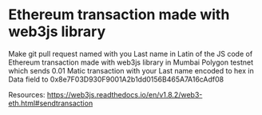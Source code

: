 # Ethereum transaction made with web3js library
Make git pull request named with you Last name in Latin of the JS code of Ethereum transaction made with web3js library 
in Mumbai Polygon testnet 
which sends 0.01 Matic transaction with your Last name encoded to hex in Data field 
to 0x8e7F03D930F9001A2b1dd0156B465A7A16cAdf08 



Resources:
https://web3js.readthedocs.io/en/v1.8.2/web3-eth.html#sendtransaction

